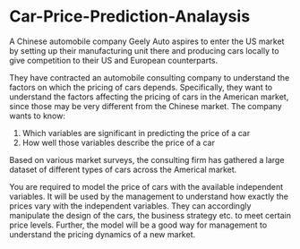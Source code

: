 # Car-Price-Prediction-Analaysis

A Chinese automobile company Geely Auto aspires to enter the US market by setting up their manufacturing unit there and producing cars locally to give competition to their US and European counterparts. 

 
They have contracted an automobile consulting company to understand the factors on which the pricing of cars depends. Specifically, they want to understand the factors affecting the pricing of cars in the American market, since those may be very different from the Chinese market. The company wants to know:

1. Which variables are significant in predicting the price of a car
2. How well those variables describe the price of a car

Based on various market surveys, the consulting firm has gathered a large dataset of different types of cars across the Americal market. 


You are required to model the price of cars with the available independent variables. It will be used by the management to understand how exactly the prices vary with the independent variables. They can accordingly manipulate the design of the cars, the business strategy etc. to meet certain price levels. Further, the model will be a good way for management to understand the pricing dynamics of a new market. 
